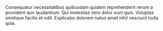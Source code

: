 Consequatur necessitatibus quibusdam quidem reprehenderit rerum a provident quo laudantium. Qui molestias vero dolor eum quis. Voluptas similique facilis et odit. Explicabo dolorem natus amet nihil nesciunt nulla quia.